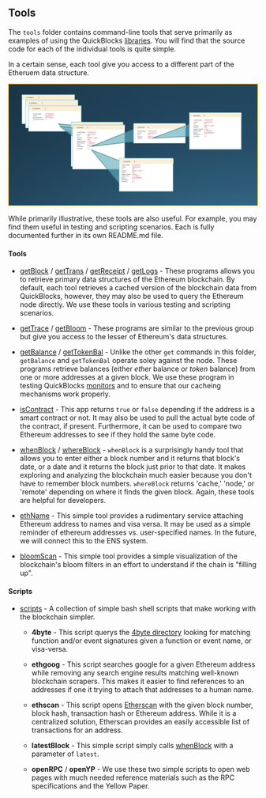 ## Tools

The `tools` folder contains command-line tools that serve primarily as examples of using the QuickBlocks [libraries](../libs). You will find that the source code for each of the individual tools is quite simple.

In a certain sense, each tool give you access to a different part of the Etheruem data structure.

<img src="../../docs/data_structures.png" style="border:1px orange solid">

While primarily illustrative, these tools are also useful. For example, you may find them useful in testing and scripting scenarios. Each is fully documented further in its own README.md file.

#### Tools

+ [getBlock](getBlock) / [getTrans](getTrans) / [getReceipt](getReceipt) / [getLogs](getLogs) - These programs allows you to retrieve primary data structures of the Ethereum blockchain. By default, each tool retrieves a cached version of the blockchain data from QuickBlocks, however, they may also be used to query the Ethereum node directly. We use these tools in various testing and scripting scenarios.

+ [getTrace](getTrace) / [getBloom](getBloom) - These programs are similar to the previous group but give you access to the lesser of Ethereum's data structures.

+ [getBalance](getBalance) / [getTokenBal](getTokenBal) - Unlike the other `get` commands in this folder, `getBalance` and `getTokenBal` operate soley against the node. These programs retrieve balances (either *ether* balance or *token* balance) from one or more addresses at a given block. We use these program in testing QuickBlocks [monitors](../monitors) and to ensure that our cacheing mechanisms work properly.

+ [isContract](isContract) - This app returns `true` or `false` depending if the address is a smart contract or not. It may also be used to pull the actual byte code of the contract, if present. Furthermore, it can be used to compare two Ethereum addresses to see if they hold the same byte code.

+ [whenBlock](whenBlock) / [whereBlock](whereBlock) - `whenBlock` is a surprisingly handy tool that allows you to enter either a block number and it returns that block's date, or a date and it returns the block just prior to that date. It makes exploring and analyzing the blockchain much easier because you don't have to remember block numbers. `whereBlock` returns 'cache,' 'node,' or 'remote' depending on where it finds the given block. Again, these tools are helpful for developers.

+ [ethName](ethName) - This simple tool provides a rudimentary service attaching Ethereum address to names and visa versa. It may be used as a simple reminder of ethereum addresses vs. user-specified names. In the future, we will connect this to the ENS system.

+ [bloomScan](src/samples/bloomScan) - This simple tool provides a simple visualization of the blockchain's bloom filters in an effort to understand if the chain is "filling up".

#### Scripts

+ [scripts](scripts) - A collection of simple bash shell scripts that make working with the blockchain simpler.

    - **4byte** - This script querys the [4byte directory](https://www.4byte.directory/) looking for matching function and/or event signatures given a function or event name, or visa-versa.

    - **ethgoog** - This script searches google for a given Ethereum address while removing any search engine results matching well-known blockchain scrapers. This makes it easier to find references to an addresses if one it trying to attach that addresses to a human name.

    - **ethscan** - This script opens [Etherscan](http://etherscan.io) with the given block number, block hash, transaction hash or Ethereum address. While it is a centralized solution, Etherscan provides an easily accessible list of transactions for an address.

    - **latestBlock** - This simple script simply calls [whenBlock](whenBlock) with a parameter of `latest`.

    - **openRPC** / **openYP** - We use these two simple scripts to open web pages with much needed reference materials such as the RPC specifications and the Yellow Paper.
